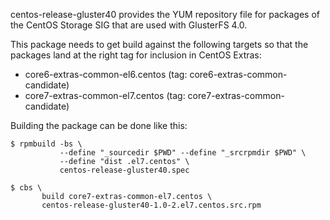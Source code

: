 centos-release-gluster40 provides the YUM repository file for packages of the
CentOS Storage SIG that are used with GlusterFS 4.0.

This package needs to get build against the following targets so that the
packages land at the right tag for inclusion in CentOS Extras:

 - core6-extras-common-el6.centos (tag: core6-extras-common-candidate)
 - core7-extras-common-el7.centos (tag: core7-extras-common-candidate)

Building the package can be done like this:


    $ rpmbuild -bs \
               --define "_sourcedir $PWD" --define "_srcrpmdir $PWD" \
               --define "dist .el7.centos" \
               centos-release-gluster40.spec

    $ cbs \
           build core7-extras-common-el7.centos \
           centos-release-gluster40-1.0-2.el7.centos.src.rpm

